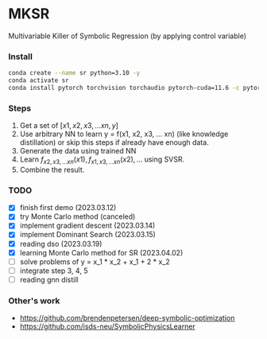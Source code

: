 # MKSR

Multivariable Killer of Symbolic Regression 
(by applying control variable)

### Install

```sh
conda create --name sr python=3.10 -y
conda activate sr
conda install pytorch torchvision torchaudio pytorch-cuda=11.6 -c pytorch -c nvidia
```

### Steps

1. Get a set of $[x1, x2, x3, ... xn, y]$
2. Use arbitrary NN to learn y = f(x1, x2, x3, ... xn) 
   (like knowledge distillation)
   or skip this steps if already have enough data.
3. Generate the data using trained NN
4. Learn $f_{x2, x3, ... xn}(x1), f_{x1, x3, ... xn}(x2), \dots$ using SVSR.
5. Combine the result.

### TODO

- [x] finish first demo (2023.03.12)
- [x] try Monte Carlo method (canceled)
- [x] implement gradient descent (2023.03.14)
- [x] implement Dominant Search (2023.03.15)
- [x] reading dso (2023.03.19)
- [x] learning Monte Carlo method for SR (2023.04.02)
- [ ] solve problems of y = x_1 * x_2 + x_1 + 2 * x_2 
- [ ] integrate step 3, 4, 5
- [ ] reading gnn distill

### Other's work
- https://github.com/brendenpetersen/deep-symbolic-optimization
- https://github.com/isds-neu/SymbolicPhysicsLearner